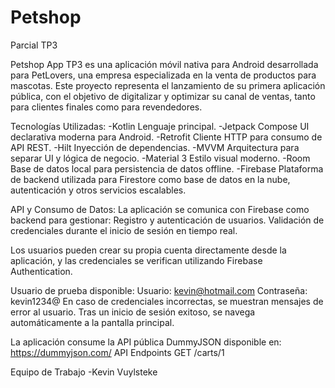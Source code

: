 # Petshop
Parcial TP3

Petshop App TP3 es una aplicación móvil nativa para Android desarrollada para PetLovers, una empresa
especializada en la venta de productos para mascotas.
Este proyecto representa el lanzamiento de su primera aplicación pública, con el objetivo de digitalizar 
y optimizar su canal de ventas, tanto para clientes finales como para revendedores.


Tecnologías Utilizadas:
-Kotlin             Lenguaje principal.
-Jetpack Compose    UI declarativa moderna para Android.
-Retrofit           Cliente HTTP para consumo de API REST.
-Hilt               Inyección de dependencias.
-MVVM               Arquitectura para separar UI y lógica de negocio.
-Material 3         Estilo visual moderno.
-Room               Base de datos local para persistencia de datos offline.
-Firebase           Plataforma de backend utilizada para Firestore como base de datos en la nube, 
autenticación y otros servicios escalables.


API y Consumo de Datos:
La aplicación se comunica con Firebase como backend para gestionar:
Registro y autenticación de usuarios.
Validación de credenciales durante el inicio de sesión en tiempo real.

Los usuarios pueden crear su propia cuenta directamente desde la aplicación, y las credenciales 
se verifican utilizando Firebase Authentication.

Usuario de prueba disponible:
    Usuario: kevin@hotmail.com    Contraseña: kevin1234@
En caso de credenciales incorrectas, se muestran mensajes de error al usuario.
Tras un inicio de sesión exitoso, se navega automáticamente a la pantalla principal.


La aplicación consume la API pública DummyJSON disponible en: https://dummyjson.com/
API Endpoints
GET /carts/1

Equipo de Trabajo
    -Kevin Vuylsteke

